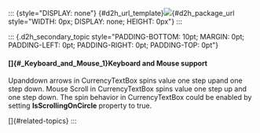 ::: {style="DISPLAY: none"}
[](ms-xhelp:///?Id=d2h_url_template){#d2h_url_template}![](!package_url!){#d2h_package_url style="WIDTH: 0px; DISPLAY: none; HEIGHT: 0px"}
:::

::: {.d2h_secondary_topic style="PADDING-BOTTOM: 10pt; MARGIN: 0pt; PADDING-LEFT: 0pt; PADDING-RIGHT: 0pt; PADDING-TOP: 0pt"}
#### []{#_Keyboard_and_Mouse_1}Keyboard and Mouse support

Upanddown arrows in CurrencyTextBox spins value one step upand one step down. Mouse Scroll in CurrencyTextBox spins value one step up and one step down. The spin behavior in CurrencyTextBox could be enabled by setting **IsScrollingOnCircle** property to true.

[]{#related-topics}
:::
